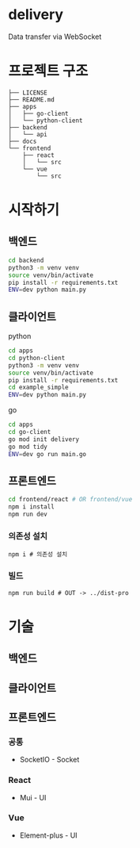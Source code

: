 # delivery
Data transfer via WebSocket

# 프로젝트 구조
```
├── LICENSE
├── README.md
├── apps
│   ├── go-client
│   └── python-client
├── backend
│   └── api
├── docs
└── frontend
    ├── react
    │   └── src
    └── vue
        └── src

```

# 시작하기
## 백엔드
```bash
cd backend
python3 -m venv venv
source venv/bin/activate
pip install -r requirements.txt
ENV=dev python main.py

```
## 클라이언트
python
```bash
cd apps
cd python-client
python3 -m venv venv
source venv/bin/activate
pip install -r requirements.txt
cd example_simple
ENV=dev python main.py

```

go
```bash
cd apps
cd go-client
go mod init delivery
go mod tidy
ENV=dev go run main.go

```
## 프론트엔드
``` bash
cd frontend/react # OR frontend/vue
npm i install
npm run dev
```
### 의존성 설치
``` shell
npm i # 의존성 설치
```

### 빌드
``` shell
npm run build # OUT -> ../dist-pro
```


# 기술
## 백엔드
## 클라이언트
## 프론트엔드
### 공통
- SocketIO - Socket

### React
- Mui - UI

### Vue
- Element-plus - UI
